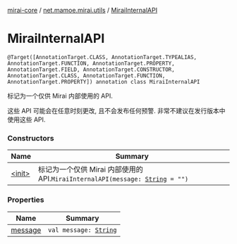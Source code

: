 [mirai-core](../../index.md) / [net.mamoe.mirai.utils](../index.md) / [MiraiInternalAPI](./index.md)

# MiraiInternalAPI

`@Target([AnnotationTarget.CLASS, AnnotationTarget.TYPEALIAS, AnnotationTarget.FUNCTION, AnnotationTarget.PROPERTY, AnnotationTarget.FIELD, AnnotationTarget.CONSTRUCTOR, AnnotationTarget.CLASS, AnnotationTarget.FUNCTION, AnnotationTarget.PROPERTY]) annotation class MiraiInternalAPI`

标记为一个仅供 Mirai 内部使用的 API.

这些 API 可能会在任意时刻更改, 且不会发布任何预警.
非常不建议在发行版本中使用这些 API.

### Constructors

| Name | Summary |
|---|---|
| [&lt;init&gt;](-init-.md) | 标记为一个仅供 Mirai 内部使用的 API.`MiraiInternalAPI(message: `[`String`](https://kotlinlang.org/api/latest/jvm/stdlib/kotlin/-string/index.html)` = "")` |

### Properties

| Name | Summary |
|---|---|
| [message](message.md) | `val message: `[`String`](https://kotlinlang.org/api/latest/jvm/stdlib/kotlin/-string/index.html) |
